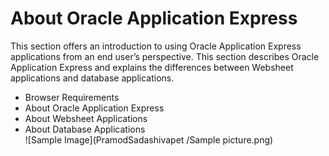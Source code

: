 # About Oracle Application Express
This section offers an introduction to using Oracle Application Express applications from an end user’s perspective. This section describes Oracle Application Express and explains the differences between Websheet applications and database applications.
- Browser Requirements
- About Oracle Application Express
- About Websheet Applications
- About Database Applications  
![Sample Image](PramodSadashivapet
/Sample picture.png)
